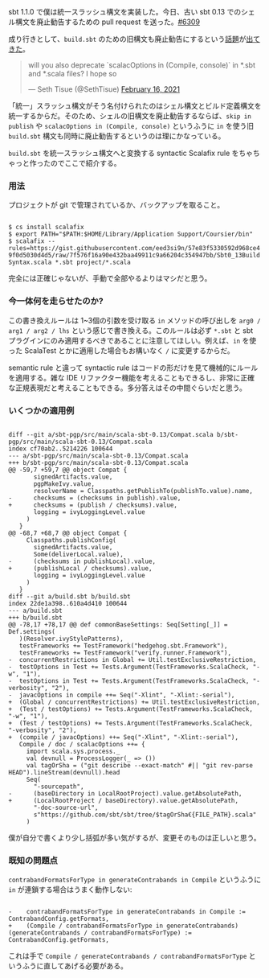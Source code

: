   [6309]: https://github.com/sbt/sbt/pull/6309

sbt 1.1.0 で僕は統一スラッシュ構文を実装した。今日、古い sbt 0.13 でのシェル構文を廃止勧告するための pull request を送った。[#6309][6309]

成り行きとして、`build.sbt` のための旧構文も廃止勧告にするという[話題](https://twitter.com/dwijnand/status/1361425290182995969)が[出てきた](https://twitter.com/SethTisue/status/1361466421847330818)。

<blockquote class="twitter-tweet"><p lang="en" dir="ltr">will you also deprecate `scalacOptions in (Compile, console)` in *.sbt and *.scala files? I hope so</p>&mdash; Seth Tisue (@SethTisue) <a href="https://twitter.com/SethTisue/status/1361466421847330818?ref_src=twsrc%5Etfw">February 16, 2021</a></blockquote>

「統一」スラッシュ構文がそう名付けられたのはシェル構文とビルド定義構文を統一するからだ。そのため、シェルの旧構文を廃止勧告するならば、`skip in publish` や `scalacOptions in (Compile, console)` というふうに `in` を使う旧 `build.sbt` 構文も同時に廃止勧告するというのは理にかなっている。

`build.sbt` を統一スラッシュ構文へと変換する syntactic Scalafix rule をちゃちゃっと作ったのでここで紹介する。

### 用法

プロジェクトが git で管理されているか、バックアップを取ること。

<code>
$ cs install scalafix
$ export PATH="$PATH:$HOME/Library/Application Support/Coursier/bin"
$ scalafix --rules=https://gist.githubusercontent.com/eed3si9n/57e83f5330592d968ce49f0d5030d4d5/raw/7f576f16a90e432baa49911c9a66204c354947bb/Sbt0_13BuildSyntax.scala *.sbt project/*.scala
</code>

完全には正確じゃないが、手動で全部やるよりはマシだと思う。

### 今一体何を走らせたのか?

この書き換えルールは 1~3個の引数を受け取る `in` メソッドの呼び出しを `arg0 / arg1 / arg2 / lhs` という感じで書き換える。このルールは必ず `*.sbt` と sbt プラグインにのみ適用するべきであることに注意してほしい。例えば、`in` を使った ScalaTest とかに適用した場合もお構いなく `/` に変更するからだ。

semantic rule と違って syntactic rule はコードの形だけを見て機械的にルールを適用する。雑な IDE リファクター機能を考えることもできるし、非常に正確な正規表現だと考えることもできる。多分答えはその中間ぐらいだと思う。

### いくつかの適用例

<code>
diff --git a/sbt-pgp/src/main/scala-sbt-0.13/Compat.scala b/sbt-pgp/src/main/scala-sbt-0.13/Compat.scala
index cf70ab2..5214226 100644
--- a/sbt-pgp/src/main/scala-sbt-0.13/Compat.scala
+++ b/sbt-pgp/src/main/scala-sbt-0.13/Compat.scala
@@ -59,7 +59,7 @@ object Compat {
       signedArtifacts.value,
       pgpMakeIvy.value,
       resolverName = Classpaths.getPublishTo(publishTo.value).name,
-      checksums = (checksums in publish).value,
+      checksums = (publish / checksums).value,
       logging = ivyLoggingLevel.value
     )
   }
@@ -68,7 +68,7 @@ object Compat {
     Classpaths.publishConfig(
       signedArtifacts.value,
       Some(deliverLocal.value),
-      (checksums in publishLocal).value,
+      (publishLocal / checksums).value,
       logging = ivyLoggingLevel.value
     )
   }
diff --git a/build.sbt b/build.sbt
index 22de1a398..610a4d410 100644
--- a/build.sbt
+++ b/build.sbt
@@ -78,17 +78,17 @@ def commonBaseSettings: Seq[Setting[_]] = Def.settings(
   )(Resolver.ivyStylePatterns),
   testFrameworks += TestFramework("hedgehog.sbt.Framework"),
   testFrameworks += TestFramework("verify.runner.Framework"),
-  concurrentRestrictions in Global += Util.testExclusiveRestriction,
-  testOptions in Test += Tests.Argument(TestFrameworks.ScalaCheck, "-w", "1"),
-  testOptions in Test += Tests.Argument(TestFrameworks.ScalaCheck, "-verbosity", "2"),
-  javacOptions in compile ++= Seq("-Xlint", "-Xlint:-serial"),
+  (Global / concurrentRestrictions) += Util.testExclusiveRestriction,
+  (Test / testOptions) += Tests.Argument(TestFrameworks.ScalaCheck, "-w", "1"),
+  (Test / testOptions) += Tests.Argument(TestFrameworks.ScalaCheck, "-verbosity", "2"),
+  (compile / javacOptions) ++= Seq("-Xlint", "-Xlint:-serial"),
   Compile / doc / scalacOptions ++= {
     import scala.sys.process._
     val devnull = ProcessLogger(_ => ())
     val tagOrSha = ("git describe --exact-match" #|| "git rev-parse HEAD").lineStream(devnull).head
     Seq(
       "-sourcepath",
-      (baseDirectory in LocalRootProject).value.getAbsolutePath,
+      (LocalRootProject / baseDirectory).value.getAbsolutePath,
       "-doc-source-url",
       s"https://github.com/sbt/sbt/tree/$tagOrSha€{FILE_PATH}.scala"
     )
</code>

僕が自分で書くより少し括弧が多い気がするが、変更そのものは正しいと思う。

### 既知の問題点

`contrabandFormatsForType in generateContrabands in Compile` というふうに `in` が連鎖する場合はうまく動作しない:

<code>
-    contrabandFormatsForType in generateContrabands in Compile := ContrabandConfig.getFormats,
+    (Compile / contrabandFormatsForType in generateContrabands)(generateContrabands / contrabandFormatsForType) := ContrabandConfig.getFormats,
</code>

これは手で `Compile / generateContrabands / contrabandFormatsForType` というふうに直してあげる必要がある。
